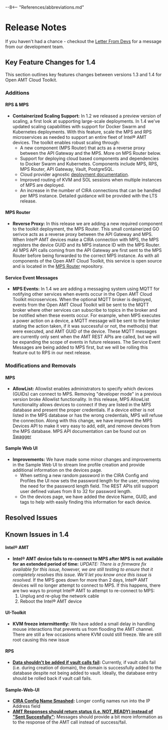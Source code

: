 --8<-- "References/abbreviations.md"
# Release Notes

If you haven't had a chance - checkout the [Letter From Devs](./letter.md) for a message from our development team.
## Key Feature Changes for 1.4
This section outlines key features changes between versions 1.3 and 1.4 for Open AMT Cloud Toolkit. 

### Additions
#### RPS & MPS
- **Containerized Scaling Support:**  In 1.2 we released a preview version of scaling, a first look at supporting large-scale deployments. In 1.4 we've updated scaling capabilities with support for Docker Swarm and Kubernetes deployments.  With this feature, scale the MPS and RPS microservices as needed to support an entire fleet of Intel® AMT devices.  The toolkit enables robust scaling through:
   *  A new component (MPS Router) that acts as a reverse proxy between the API Gateway and the MPS. More on MPS Router below.
   *  Support for deploying cloud based components and dependencies to Docker Swarm and Kubernetes. Components include MPS, RPS, MPS Router, API Gateway, Vault, PostgreSQL.  
   *  Cloud provider agnostic [deployment documentation](https://open-amt-cloud-toolkit.github.io/docs/1.4/Kubernetes/kubernetes/).
   *  Improved routing of KVM and SOL sessions when multiple instances of MPS are deployed.
   *  An increase in the number of CIRA connections that can be handled per MPS instance. Detailed guidance will be provided with the LTS release.

#### MPS Router
- **Reverse Proxy:** In this release we are adding a new required component to the toolkit deployment, the MPS Router.  This small containerized GO serivce acts as a reverse proxy between the API Gateway and MPS.  When Intel&reg; AMT devices make a CIRA connection with MPS, the MPS registers the device GUID and its MPS instance ID with the MPS Router.  All MPS API calls coming from the API Gateway are first sent to the MPS Router before being forwarded to the correct MPS instance.  As with all components of the Open AMT Cloud Toolkit, this service is open source and is located in the [MPS Router](https://github.com/open-amt-cloud-toolkit/mps-router) repository.

#### Service Event Messages
- **MPS Events:** In 1.4 we are adding a messaging system using MQTT for notifying other services when events occur in the Open AMT Cloud Toolkit microservices.  When the optional MQTT broker is deployed, events from the Open AMT Cloud Toolkit will be sent to the MQTT broker where other services can subscribe to topics in the broker and be notified when these events occur.  For example, when MPS executes a power action on a device, a MQTT message will be sent to the broker stating the action taken, if it was successful or not, the method(s) that were executed, and AMT GUID of the device.  These MQTT messages are currently only sent when the AMT REST APIs are called, but we will be expanding the scope of events in future releases.  The Service Event Messages are being added to MPS first, but we will be rolling this feature out to RPS in our next release. 

### Modifications and Removals
#### MPS
- **AllowList:** Allowlist enables administrators to specify which devices (GUIDs) can connect to MPS. Removing "developer mode" in a previous version broke Allowlist functionality. In this release, MPS AllowList functionality allows devices to connect if they are listed in the MPS database and present the proper credentials. If a device either is not listed in the MPS database or has the wrong credentials, MPS will refuse the connection. Along with this change, we have improved the MPS Devices API to make it very easy to add, edit, and remove devices from the MPS database. MPS API documentation can be found out on [Swagger](https://app.swaggerhub.com/apis-docs/rbheopenamt/mps/1.4.0#/)

#### Sample Web UI
- **Improvements:** We have made some minor changes and improvements in the Sample Web UI to stream line profile creation and provide additional information on the devices page.
   * When setting a new random password in the CIRA Config and Profiles the UI now sets the password length for the user, removing the need for the password length field.  The REST APIs still support user defined values from 8 to 32 for password length.
   * On the devices page, we have added the device Name, GUID, and tags to help with easily finding this information for each device.

## Resolved Issues

## Known Issues in 1.4
#### Intel&reg; AMT
- **Intel&reg; AMT device fails to re-connect to MPS after MPS is not available for an extended period of time:** *UPDATE: There is a firmware fix available for this issue, however, we are still testing to ensure that it completely resolves this issue.  We'll let you know once this issue is resolved.*  If the MPS goes down for more than 2 days, Intel&reg; AMT devices will no longer attempt to connect to MPS. If this happens, there are two ways to prompt Intel&reg; AMT to attempt to re-connect to MPS:
    1.	Unplug and re-plug the network cable
    2.	Reboot the Intel&reg; AMT device
#### UI-Toolkit
- **KVM freeze intermittently:** We have added a small delay in handling mouse interactions that prevents us from flooding the AMT channel.  There are still a few occasions where KVM could still freeze.  We are still root causing this new issue
#### RPS
- **[Data shouldn't be added if vault calls fail](https://github.com/open-amt-cloud-toolkit/rps/issues/254):** Currently, if vault calls fail (i.e. during creation of domain), the domain is successfully added to the database despite not being added to vault. Ideally, the database entry should be rolled back if vault call fails.
#### Sample-Web-UI
- **[CIRA Config Name Smashed](https://github.com/open-amt-cloud-toolkit/sample-web-ui/issues/278):** Longer config names run into the IP Address field
- **[AMT Responses should return status (i.e. NOT_READY) instead of "Sent Succesfully"](https://github.com/open-amt-cloud-toolkit/sample-web-ui/issues/276):** Messages should provide a bit more information as to the response of the AMT call instead of success/fail.
